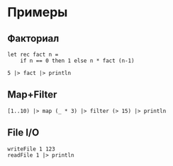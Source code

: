 # Примеры

## Факториал

```re
let rec fact n =
    if n == 0 then 1 else n * fact (n-1)

5 |> fact |> println
```

## Map+Filter

```re
[1..10) |> map (_ * 3) |> filter (> 15) |> println
```

## File I/O

```re
writeFile 1 123
readFile 1 |> println
```

